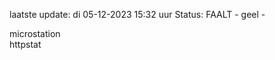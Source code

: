 laatste update: 
di 05-12-2023 15:32   uur 
Status: FAALT - geel - 
<div class="service Y">microstation</div><div class="service Y">httpstat</div>